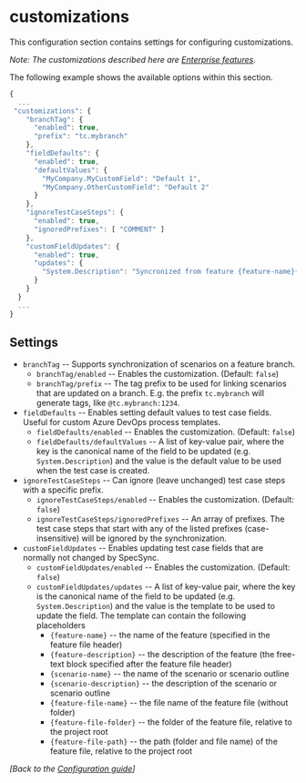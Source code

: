 # customizations

This configuration section contains settings for configuring customizations.

_Note: The customizations described here are_ [_Enterprise features_](../licensing.md)_._

The following example shows the available options within this section.

```javascript
{
  ...
 "customizations": {
    "branchTag": {
      "enabled": true,
      "prefix": "tc.mybranch"
    },
    "fieldDefaults": {
      "enabled": true,
      "defaultValues": {
        "MyCompany.MyCustomField": "Default 1",
        "MyCompany.OtherCustomField": "Default 2"
      }
    },
    "ignoreTestCaseSteps": {
      "enabled": true,
      "ignoredPrefixes": [ "COMMENT" ]
    },
    "customFieldUpdates": {
      "enabled": true,
      "updates": {
        "System.Description": "Syncronized from feature {feature-name}{br}{feature-description}"
      }
    }
  }
  ...
}
```

## Settings

* `branchTag` -- Supports synchronization of scenarios on a feature branch.
  * `branchTag/enabled` -- Enables the customization. \(Default: `false`\)
  * `branchTag/prefix` -- The tag prefix to be used for linking scenarios that are updated on a branch. E.g. the prefix `tc.mybranch` will generate tags, like `@tc.mybranch:1234`.
* `fieldDefaults` -- Enables setting default values to test case fields. Useful for custom Azure DevOps process templates.
  * `fieldDefaults/enabled` -- Enables the customization. \(Default: `false`\)
  * `fieldDefaults/defaultValues` -- A list of key-value pair, where the key is the canonical name of the field to be updated \(e.g. `System.Description`\) and the value is the default value to be used when the test case is created. 
* `ignoreTestCaseSteps` -- Can ignore \(leave unchanged\) test case steps with a specific prefix.
  * `ignoreTestCaseSteps/enabled` -- Enables the customization. \(Default: `false`\)
  * `ignoreTestCaseSteps/ignoredPrefixes` -- An array of prefixes. The test case steps that start with any of the listed prefixes \(case-insensitive\) will be ignored by the synchronization.
* `customFieldUpdates` -- Enables updating test case fields that are normally not changed by SpecSync.
  * `customFieldUpdates/enabled` -- Enables the customization. \(Default: `false`\)
  * `customFieldUpdates/updates` -- A list of key-value pair, where the key is the canonical name of the field to be updated \(e.g. `System.Description`\) and the value is the template to be used to update the field. The template can contain the following placeholders
    * `{feature-name}` -- the name of the feature \(specified in the feature file header\)
    * `{feature-description}` -- the description of the feature \(the free-text block specified after the feature file header\)
    * `{scenario-name}` -- the name of the scenario or scenario outline
    * `{scenario-description}` -- the description of the scenario or scenario outline 
    * `{feature-file-name}` -- the file name of the feature file \(without folder\)
    * `{feature-file-folder}` -- the folder of the feature file, relative to the project root
    * `{feature-file-path}` -- the path \(folder and file name\) of the feature file, relative to the project root

_\[Back to the_ [_Configuration guide_](./)_\]_


